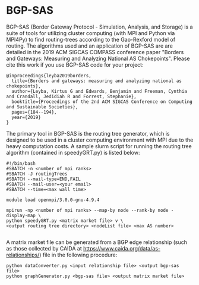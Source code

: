 # BGP-SAS
BGP-SAS (Border Gateway Protocol - Simulation, Analysis, and Storage) is a suite of tools for utilizing cluster computing (with MPI and Python via MPI4Py) to find routing-trees according to the Gao-Rexford model of routing. The algorithms used and an application of BGP-SAS are are detailed in the 2019 ACM SIGCAS COMPASS conference paper "Borders and Gateways: Measuring and Analyzing National AS Chokepoints". Please cite this work if you use BGP-SAS code for your project:

```
@inproceedings{leyba2019borders,
  title={Borders and gateways: measuring and analyzing national as chokepoints},
  author={Leyba, Kirtus G and Edwards, Benjamin and Freeman, Cynthia and Crandall, Jedidiah R and Forrest, Stephanie},
  booktitle={Proceedings of the 2nd ACM SIGCAS Conference on Computing and Sustainable Societies},
  pages={184--194},
  year={2019}
}
```

The primary tool in BGP-SAS is the routing tree generator, which is designed to be used in a cluster computing environment with MPI due to the heavy computation costs. A sample slurm script for running the routing tree algorithm (contained in speedyGRT.py) is listed below:

```
#!/bin/bash
#SBATCH -n <number of mpi ranks>
#SBATCH -J routingTrees
#SBATCH --mail-type=END,FAIL
#SBATCH --mail-user=<your email>
#SBATCH --time=<max wall time>

module load openmpi/3.0.0-gnu-4.9.4

mpirun -np <number of mpi ranks> --map-by node --rank-by node -display-map \
python speedyGRT.py <matrix market file> v \
<output routing tree directory> <nodeList file> <max AS number>


```

A matrix market file can be generated from a BGP edge relationship (such as those collected by CAIDA at https://www.caida.org/data/as-relationships/) file in the following procedure:

```
python dataConverter.py <input relationship file> <output bgp-sas file>
python graphGenerator.py <bgp-sas file> <output matrix market file>
```

